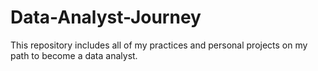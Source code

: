 # Data-Analyst-Journey
This repository includes all of my practices and personal projects on my path to become a data analyst.

